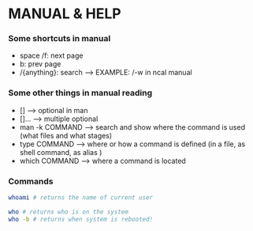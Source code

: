 # MANUAL & HELP

### Some shortcuts in manual

- space /f: next page
- b: prev page
- /{anything}: search --> EXAMPLE: /-w in ncal manual

### Some other things in manual reading

- [] --> optional in man
- []... --> multiple optional
- man -k COMMAND --> search and show where the command is used (what files and what stages)
- type COMMAND --> where or how a command is defined (in a file, as shell command, as alias )
- which COMMAND --> where a command is located

### Commands

```bash
whoami # returns the name of current user
```

```bash
who # returns who is on the system
who -b # returns when system is rebooted!
```
